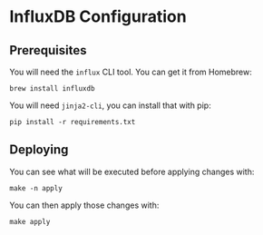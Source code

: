 # InfluxDB Configuration

## Prerequisites

You will need the `influx` CLI tool. You can get it from Homebrew:

```
brew install influxdb
```

You will need `jinja2-cli`, you can install that with pip:

```
pip install -r requirements.txt
```

## Deploying

You can see what will be executed before applying changes with:

```
make -n apply
```

You can then apply those changes with:

```
make apply
```
